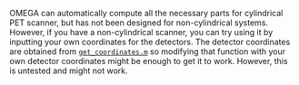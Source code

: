 OMEGA can automatically compute all the necessary parts for cylindrical PET scanner, but has not been designed for non-cylindrical systems. However, if you have a non-cylindrical scanner, you can try using it by inputting your own coordinates for the detectors. The detector coordinates are obtained from [`get_coordinates.m`](https://github.com/villekf/OMEGA/blob/master/source/get_coordinates.m) so modifying that function with your own detector coordinates might be enough to get it to work. However, this is untested and might not work. 